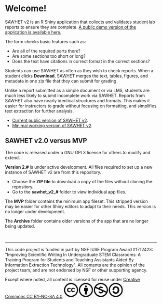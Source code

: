 
# Welcome!

SAWHET v2 is an R Shiny application that collects and validates student lab reports to ensure they are complete. [A public demo version of the application is available here.](https://yelr6j-dan-johnson.shinyapps.io/sawhet_v2_0/)

The form checks basic features such as:

* Are all of the required parts there?
* Are some sections too short or long?
* Does the text have citations in correct format in the correct sections?

Students can use SAWHET as often as they wish to check reports. When a student clicks __Download__, SAWHET merges the text, tables, figures, and metadata in one zip file that they can submit for grading. 

Unlike a report submitted as a simple document or via LMS, students are much less likely to submit incomplete work via SAWHET. Reports from SAWHET also have nearly identical structures and formats. This makes it easier for instructors to grade without focusing on formatting, and simplifies text extraction for further analysis.  

* [Current public version of SAWHET v2](https://yelr6j-dan-johnson.shinyapps.io/sawhet_v2_0/). 
* [Minimal working version of SAWHET v2](https://yelr6j-dan-johnson.shinyapps.io/sawhet2/). 


## SAWHET v2.0 versus MVP

The code is released under a GNU GPL3 license for others to modify and extend. 

**Version 2.#** is under active development. All files required to set up a new instance of SAWHET v2 are from this repository. 

* Choose the __ZIP file__ to download a copy of the files without cloning the repository.
* Go to the __sawhet_v2\_#__ folder to view individual app files. 

The __MVP__ folder contains the minimum app fileset. This stripped version may be easier for other Shiny editors to adapt to their needs. This version is no longer under development.   

The __Archive__ folder contains older versions of the app that are no longer being updated. 

<br>

***

This code project is funded in part by NSF IUSE Program Award #1712423: "Improving Scientific Writing In Undergraduate STEM Classrooms: A Training Program for Students and Teaching Assistants Aided By Information Extraction Technology". All contents are the opinion of the project team, and are not endorsed by NSF or other supporting agency.

Except where noted, all content is licensed for reuse under [Creative Commons CC BY-NC-SA 4.0](http://creativecommons.org/licenses/by-nc-sa/4.0/?ref=chooser-v1) ![](https://github.com/adanieljohnson/stemwritingproject/blob/main/CC_logo.png)
